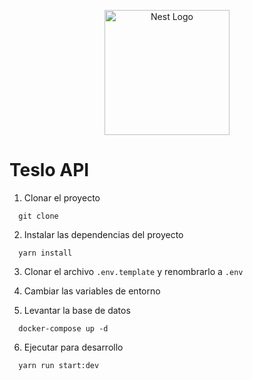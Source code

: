 <p align="center">
  <a href="http://nestjs.com/" target="blank"><img src="https://nestjs.com/img/logo-small.svg" width="200" alt="Nest Logo" /></a>
</p>

# Teslo API

1.  Clonar el proyecto
```
  git clone
```
2.  Instalar las dependencias del proyecto
```
  yarn install
```
3.  Clonar el archivo ```.env.template``` y renombrarlo a ```.env``` 
4.  Cambiar las variables de entorno

5.  Levantar la base de datos

```
  docker-compose up -d
```
6.  Ejecutar para desarrollo
```
  yarn run start:dev
```